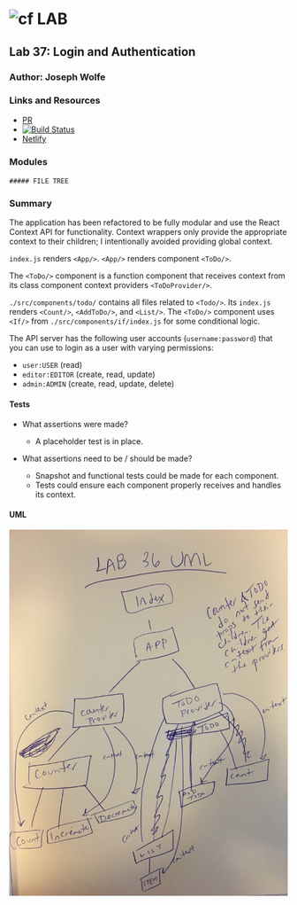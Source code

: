 ![cf](http://i.imgur.com/7v5ASc8.png) LAB
============================================================================    

## Lab 37: Login and Authentication

### Author: Joseph Wolfe

### Links and Resources
* [PR](https://github.com/charmedsatyr-401-advanced-javascript/lab-37/pull/1)
* [![Build Status](https://travis-ci.com/charmedsatyr-401-advanced-javascript/lab-37.svg?branch=submission)](https://travis-ci.com/charmedsatyr-401-advanced-javascript/lab-37)
* [Netlify](https://nifty-blackwell-6a8dd3.netlify.com)

### Modules
```
##### FILE TREE

```
### Summary
The application has been refactored to be fully modular and use the React Context API for functionality. Context wrappers only provide the appropriate context to their children; I intentionally avoided providing global context.

`index.js` renders `<App/>`.
`<App/>` renders component `<ToDo/>`.

The `<ToDo/>` component is a function component that receives context from its class component context providers `<ToDoProvider/>`.

`./src/components/todo/` contains all files related to `<Todo/>`. Its `index.js` renders `<Count/>`, `<AddToDo/>`, and `<List/>`. The `<ToDo/>` component uses `<If/>` from `./src/components/if/index.js` for some conditional logic.

The API server has the following user accounts (`username:password`) that you can use to login as a user with varying permissions:
* `user:USER` (read)
* `editor:EDITOR` (create, read, update)
* `admin:ADMIN` (create, read, update, delete)

#### Tests
* What assertions were made?
  * A placeholder test is in place.

* What assertions need to be / should be made?
  * Snapshot and functional tests could be made for each component.
  * Tests could ensure each component properly receives and handles its context.

#### UML
![UML](assets/uml.jpg)  
